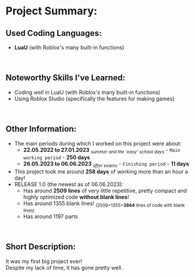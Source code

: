 # Project Summary:


## Used Coding Languages:
- **LuaU** (with Roblox's many built-in functions)


<br>


## Noteworthy Skills I've Learned:
- Coding well in LuaU (with Roblox's many built-in functions)
- Using Roblox Studio (specifically the features for making games)


<br>


## Other Information:
- The main periods during which I worked on this project were about:  
  - **22.05.2022  to  27.01.2023** <sub>*summer and the 'easy' school days*</sub> - `Main working period` - **250 days**
  - **26.05.2023  to  06.06.2023** <sub>*after exams*</sub> - `Finishing period` - **11 days**
- This project took me around **258 days** of working more than an hour a day!
- RELEASE 1.0 (the newest as of 06.06.2023):
  - Has around **2509 lines** of very little repetitive, pretty compact and highly optimized code **without blank lines**!
  - Has around 1355 blank lines! <sub>(2509+1355=**3864** lines of code with blank lines)</sub>
  - Has around 1197 parts


<br>


## Short Description:
It was my first big project ever! <br>
Despite my lack of time, it has gone pretty well.